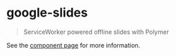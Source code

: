 google-slides
===============

> ServiceWorker powered offline slides with Polymer

See the [component page](http:/addyosmani.github.io/google-slides) for more information.
